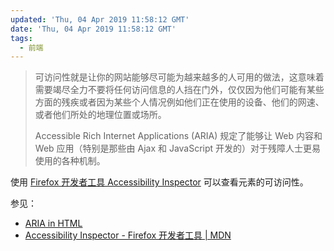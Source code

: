 ```yaml
---
updated: 'Thu, 04 Apr 2019 11:58:12 GMT'
date: 'Thu, 04 Apr 2019 11:58:12 GMT'
tags:
  - 前端
---
```


> 可访问性就是让你的网站能够尽可能为越来越多的人可用的做法，这意味着需要竭尽全力不要将任何访问信息的人挡在门外，仅仅因为他们可能有某些方面的残疾或者因为某些个人情况例如他们正在使用的设备、他们的网速、或者他们所处的地理位置或场所。
>
> Accessible Rich Internet Applications (ARIA) 规定了能够让 Web 内容和 Web 应用（特别是那些由 Ajax 和 JavaScript 开发的）对于残障人士更易使用的各种机制。

使用 [Firefox 开发者工具 Accessibility Inspector](https://developer.mozilla.org/zh-CN/docs/Tools/Accessibility_inspector) 可以查看元素的可访问性。

参见：

-   [ARIA in HTML](https://www.w3.org/TR/html-aria)
-   [Accessibility Inspector - Firefox 开发者工具 | MDN](https://developer.mozilla.org/zh-CN/docs/Tools/Accessibility_inspector)
